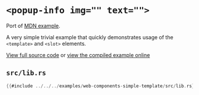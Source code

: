 # `<popup-info img="" text="">`

Port of [MDN example](https://github.com/mdn/web-components-examples/tree/master/simple-template).

A very simple trivial example that quickly demonstrates usage of the `<template>` and `<slot>` elements.

[View full source code][code] or [view the compiled example online][online]

[online]: https://rustwasm.github.io/wasm-bindgen/exbuild/web-components-simple-template/
[code]: https://github.com/rustwasm/wasm-bindgen/tree/master/examples/web-components-simple-template

## `src/lib.rs`

```rust
{{#include ../../../examples/web-components-simple-template/src/lib.rs}}
```